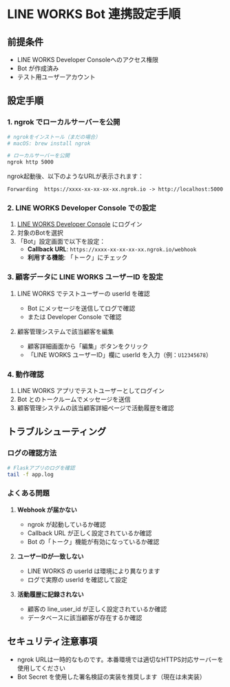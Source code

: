 # LINE WORKS Bot 連携設定手順

## 前提条件
- LINE WORKS Developer Consoleへのアクセス権限
- Bot が作成済み
- テスト用ユーザーアカウント

## 設定手順

### 1. ngrok でローカルサーバーを公開

```bash
# ngrokをインストール（まだの場合）
# macOS: brew install ngrok

# ローカルサーバーを公開
ngrok http 5000
```

ngrok起動後、以下のようなURLが表示されます：
```
Forwarding  https://xxxx-xx-xx-xx-xx.ngrok.io -> http://localhost:5000
```

### 2. LINE WORKS Developer Console での設定

1. [LINE WORKS Developer Console](https://developers.worksmobile.com/) にログイン
2. 対象のBotを選択
3. 「Bot」設定画面で以下を設定：
   - **Callback URL**: `https://xxxx-xx-xx-xx-xx.ngrok.io/webhook`
   - **利用する機能**: 「トーク」にチェック

### 3. 顧客データに LINE WORKS ユーザーID を設定

1. LINE WORKS でテストユーザーの userId を確認
   - Bot にメッセージを送信してログで確認
   - または Developer Console で確認

2. 顧客管理システムで該当顧客を編集
   - 顧客詳細画面から「編集」ボタンをクリック
   - 「LINE WORKS ユーザーID」欄に userId を入力（例：`U12345678`）

### 4. 動作確認

1. LINE WORKS アプリでテストユーザーとしてログイン
2. Bot とのトークルームでメッセージを送信
3. 顧客管理システムの該当顧客詳細ページで活動履歴を確認

## トラブルシューティング

### ログの確認方法
```bash
# Flaskアプリのログを確認
tail -f app.log
```

### よくある問題

1. **Webhook が届かない**
   - ngrok が起動しているか確認
   - Callback URL が正しく設定されているか確認
   - Bot の「トーク」機能が有効になっているか確認

2. **ユーザーIDが一致しない**
   - LINE WORKS の userId は環境により異なります
   - ログで実際の userId を確認して設定

3. **活動履歴に記録されない**
   - 顧客の line_user_id が正しく設定されているか確認
   - データベースに該当顧客が存在するか確認

## セキュリティ注意事項

- ngrok URLは一時的なものです。本番環境では適切なHTTPS対応サーバーを使用してください
- Bot Secret を使用した署名検証の実装を推奨します（現在は未実装）